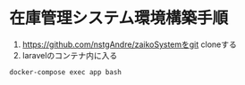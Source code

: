 # 在庫管理システム環境構築手順

1. https://github.com/nstgAndre/zaikoSystemをgit cloneする
2. laravelのコンテナ内に入る
```
docker-compose exec app bash
```
